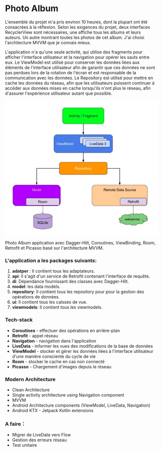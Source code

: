 # Photo Album 

L'ensemble du projet m'a pris environ 10 heures, dont la plupart ont été consacrées à la réflexion. Selon les exigences du projet, deux interfaces RecyclerView sont nécessaires, une affiche tous les albums et leurs auteurs. Un autre montrant toutes les photos de cet album. J'ai choisi l'architecture MVVM que je connais mieux. 

L'application n'a qu'une seule activité, qui utilise des fragments pour afficher l'interface utilisateur et la navigation pour opérer les sauts entre eux. Le ViewModel est utilisé pour conserver les données liées aux éléments de l'interface utilisateur afin de garantir que ces données ne sont pas perdues lors de la rotation de l'écran et est responsable de la communication avec les données. Le Repository est utilisé pour mettre en cache les données du réseau, afin que les utilisateurs puissent continuer à accéder aux données mises en cache lorsqu'ils n'ont plus le réseau, afin d'assurer l'expérience utilisateur autant que possible.

![](assets/16551941695395.jpg)

 
Photo Album application avec Dagger-Hilt, Coroutines, ViewBinding, Room, Retrofit et Picasso basé sur l'architecture MVVM.
 
### L'application a les packages suivants:
1. **adatper** : Il contient tous les adaptateurs.
2. **api**: Il s'agit d'un service de Retrofit contenant l'interface de requête.
3. **di**: Dépendance fournissant des classes avec Dagger-Hilt.
4. **model**: les data models.
5. **repository**:  Il contient tous les repository pour pour la gestion des opérations de données.
6. **ui**: Il contient tous les calsses de vue.
7. **viewmodels**: Il contient tous les viewmodels.

### Tech-stack
- **Coroutines** - effectuer des opérations en arrière-plan
- **Retrofit** - appel réseau
- **Navigation** - navigation dans l'application
- **LiveData** - informer les vues des modifications de la base de données
- **ViewModel** - stocker et gérer les données liées à l'interface utilisateur d'une manière consciente du cycle de vie
- **Room** - stocker le cache en cas non connecté
- **Picasso** - Chargement d'images depuis le réseau 


### Modern Architecture
- Clean Architecture
- Single activity architecture using Navigation component
- MVVM
- Android Architecture components (ViewModel, LiveData, Navigation)
- Android KTX - Jetpack Kotlin extensions

### A faire：
- Migrer de LiveData vers Flow
- Gestion des erreurs réseau
- Test unitaire


